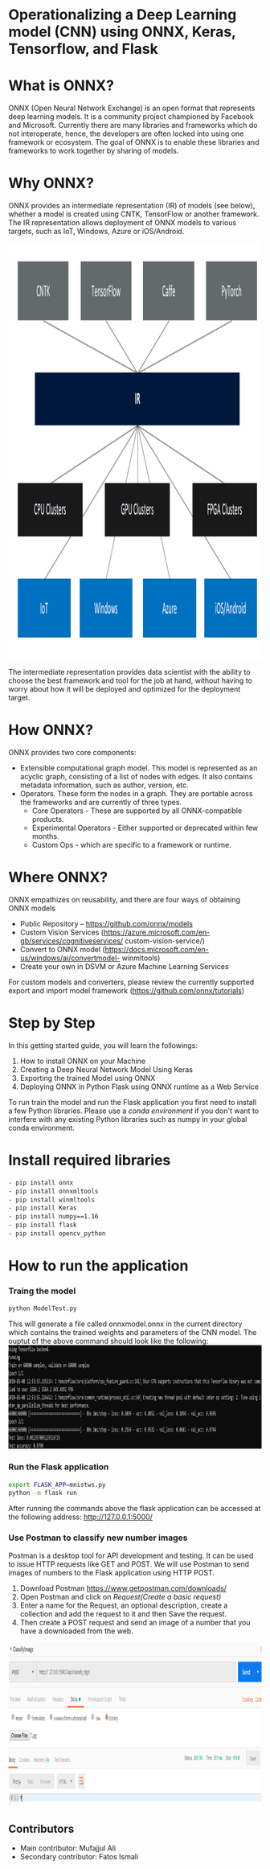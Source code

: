 # Operationalizing a Deep Learning model (CNN) using ONNX, Keras, Tensorflow, and Flask

# What is ONNX?

ONNX (Open Neural Network Exchange) is an open format that represents deep learning models. It is a community project championed by Facebook and Microsoft. Currently there are many libraries and frameworks which do not interoperate, hence, the developers are often locked into using one framework or ecosystem. The goal of ONNX is to enable these libraries and frameworks to work together by sharing of models.

# Why ONNX?

ONNX provides an intermediate representation (IR) of models (see below), whether a model is created using CNTK, TensorFlow or another framework. The IR representation allows deployment of ONNX models to various targets, such as IoT, Windows, Azure or iOS/Android.

<img src="images/onnxgraph.png" alt="onnxgraph" width="1363" height="829"/>

The intermediate representation provides data scientist with the ability to choose the best framework and tool for the job at hand, without having to worry about how it will be deployed and optimized for the deployment target.

# How ONNX?

ONNX provides two core components:
- Extensible computational graph model. This model is represented as an acyclic graph, consisting of a list of nodes with edges. It also contains metadata information,
such as author, version, etc.
- Operators. These form the nodes in a graph. They are portable across the frameworks and are currently of three types.
  - Core Operators - These are supported by all ONNX-compatible products.
  - Experimental Operators - Either supported or deprecated within few months.
  - Custom Ops - which are specific to a framework or runtime.

# Where ONNX?
ONNX empathizes on reusability, and there are four ways of obtaining ONNX models
- Public Repository – https://github.com/onnx/models
- Custom Vision Services (https://azure.microsoft.com/en-gb/services/cognitiveservices/
custom-vision-service/)
- Convert to ONNX model (https://docs.microsoft.com/en-us/windows/ai/convertmodel-
winmltools)
- Create your own in DSVM or Azure Machine Learning Services

For custom models and converters, please review the currently supported export and import model framework (https://github.com/onnx/tutorials)

# Step by Step

In this getting started guide, you will learn the followings:
1. How to install ONNX on your Machine
2. Creating a Deep Neural Network Model Using Keras
3. Exporting the trained Model using ONNX
4. Deploying ONNX in Python Flask using ONNX runtime as a Web Service

To run train the model and run the Flask application you first need to install a few Python libraries. Please use a *conda environment* if you don't want to interfere with any existing Python libraries such as numpy in your global conda environment. 

# Install required libraries
```bash
- pip install onnx
- pip install onnxmltools
- pip install winmltools
- pip install Keras
- pip install numpy==1.16
- pip install flask
- pip install opencv_python
```

# How to run the application


### Traing the model

```bash
python ModelTest.py
```

This will generate a file called onnxmodel.onnx in the current directory which contains the trained weights and parameters of the CNN model.
The ouptut of the above command should look like the following:
<img src="images/trainresult.png" alt="trainresult" width="1144" height="206"/>

### Run the Flask application

```bash
export FLASK_APP=mnistws.py
python -m flask run
```
After running the commands above the flask application can be accessed at the following address: http://127.0.0.1:5000/

### Use Postman to classify new number images

Postman is a desktop tool for API development and testing. It can be used to issue HTTP requests like GET and POST. We will use Postman to send images of numbers to the Flask application using HTTP POST.

1. Download Postman https://www.getpostman.com/downloads/
2. Open Postman and click on *Request(Create a basic request)*
3. Enter a name for the Request, an optional description, create a collection and add the request to it and then Save the request.
4. Then create a POST request and send an image of a number that you have a downloaded from the web. 

<img src="images/classifydigit.png" alt="classifydigit" width="1068" height="327"/>

## Contributors

- Main contributor: Mufajjul Ali
- Secondary contributor: Fatos Ismali
